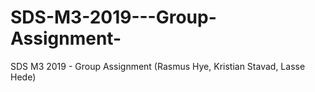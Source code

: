 # SDS-M3-2019---Group-Assignment-
SDS M3 2019 - Group Assignment (Rasmus Hye, Kristian Stavad, Lasse Hede)
